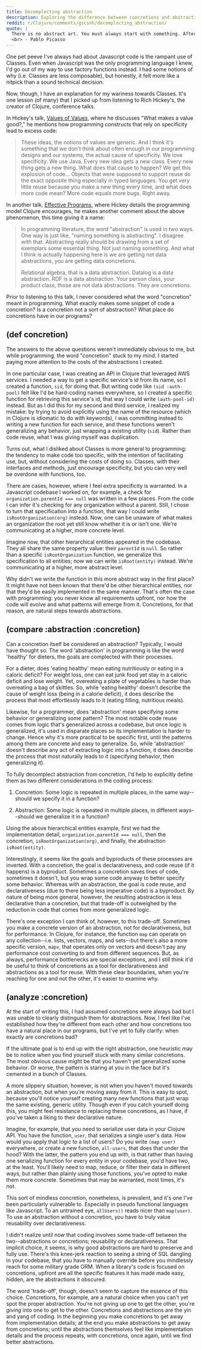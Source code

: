 ```yaml
---
title: Decomplecting abstraction
description: Exploring the difference between concretions and abstractions.
reddit: r/Clojure/comments/gscsnh/decomplecting_abstraction/
quote: | 
  There is no abstract art. You must always start with something. Afterward you can remove all traces of reality.
  <br> - Pablo Picasso
---
```


One pet peeve I've always had about Javascript code is the rampant use of Classes. Even when Javascript was the only programming language I knew, I'd go out of my way to use factory functions instead. I had some notions of why (i.e. Classes are less composable), but honestly, it felt more like a nitpick than a sound technical decision.

Now, though, I have an explanation for my wariness towards Classes. It's one lesson (of many) that I picked up from listening to Rich Hickey's, the creator of Clojure, conference talks.

In Hickey's talk, [Values of Values](https://github.com/matthiasn/talk-transcripts/blob/master/Hickey_Rich/ValueOfValues.md), where he discusses "What makes a value good?," he mentions how programming constructs that rely on specificity lead to excess code: 

> These ideas, the notions of values are generic. And I think it's something that we don't think about often enough in our programming designs and our systems, the actual cause of specificity. We love specificity. We use Java. Every new idea gets a new class. Every new thing gets a new thing. What does that cause to happen? We get this explosion of code... Objects that were supposed to support reuse do the exact opposite thing especially in typed languages. You get very little reuse because you make a new thing every time, and what does more code mean? More code equals more bugs. Right away.

In another talk, [Effective Programs](https://github.com/matthiasn/talk-transcripts/blob/master/Hickey_Rich/EffectivePrograms-mostly-text.md), where Hickey details the programming model Clojure encourages, he makes another comment about the above phenomenon, this time giving it a name: 

> In programming literature, the word "abstraction" is used in two ways. One way is just like, "naming something is abstracting". I disagree with that. Abstracting really should be drawing from a set of exemplars some essential thing. Not just naming something. And what I think is actually happening here is we are getting not data abstractions, you are getting data concretions.
>
> Relational algebra, that is a data abstraction. Datalog is a data abstraction. RDF is a data abstraction. Your person class, your product class, those are not data abstractions. They are concretions.

Prior to listening to this talk, I never considered what the word "concretion" meant in programming. What exactly makes some snippet of code a concretion? Is a concretion not a sort of abstraction? What place do concretions have in our programs? 

## (def concretion)

The answers to the above questions weren't immediately obvious to me, but while programming, the word "concretion" stuck to my mind.  I started paying more attention to the costs of the abstractions I created.

In one particular case, I was creating an API in Clojure that leveraged AWS services. I needed a way to get a specific service's id from its name, so I created a function, `sid`, for doing that. But writing code like `(sid :auth-pool)` felt like I'd be hard-coding names everywhere, so I created a specific function for retrieving this service's id, that way I could write `(auth-pool-id)` instead. But as I did this for my second and third service, I realized my mistake: by trying to avoid explicitly using the name of the resource (which in Clojure is idiomatic to do with keywords), I was committing instead to writing a new function for each service, and these functions weren't generalizing any behavior, just wrapping a existing utility (`sid`). Rather than code reuse, what I was giving myself was duplication.

Turns out, what I disliked about Classes is more general to programming: the tendency to make code too specific, with the intention of facilitating use, but, without considering the costs of doing so. Classes, with their interfaces and methods, just encourage specificity, but you can very well be overdone with functions, too.

There are cases, however, where I feel extra specificity is warranted. In a Javascript codebase I worked on, for example, a check for `organization.parentId === null` was written in a few places. From the code I can infer it's checking for any organization without a parent. Still, I chose to turn that specification into a function, that way I could write `isRootOrganization(org)` instead. Now, one can be unaware of what makes an organization the root yet still know whether it is or isn't one. We're communicating at a higher, more concrete level. 

Imagine now, that other hierarchical entities appeared in the codebase. They all share the same property value: their `parentId` is `null`. So rather than a specific `isRootOrganization` function, we generalize this specification to all entities; now we can write `isRoot(entity)` instead. We're communicating at a higher, more abstract level.

Why didn't we write the function in this more abstract way in the first place? It might have not been known that there'd be other hierarchical entities, nor that they'd be easily implemented in the same manner. That's often the case with programming: you never know all requirements upfront, nor how the code will evolve and what patterns will emerge from it. Concretions, for that reason, are natural steps towards abstractions.

## (compare :abstraction :concretion)

Can a concretion itself be considered an abstraction? Typically, I would have thought so. The word 'abstraction' in programming is like the word  'healthy' for dieters, the goals are complected with their processes.

For a dieter, does 'eating healthy' mean eating nutritiously or eating in a caloric deficit? For weight loss, one can eat junk food yet stay in a caloric deficit and lose weight. Yet, overeating a plate of vegetables is harder than overeating a bag of skittles. So, while 'eating healthy' doesn't describe the cause of weight loss (being in a calorie deficit), it does describe the process that most effortlessly leads to it (eating filling, nutritious meals).

Likewise, for a programmer, does 'abstraction' mean specifying some behavior or generalizing some pattern? The most notable code reuse comes from logic that's generalized across a codebase, but once logic is generalized, it's used in disparate places so its implementation is harder to change. Hence why it's more practical to be specific first, until the patterns among them are concrete and easy to generalize. So, while 'abstraction' doesn't describe any act of extracting logic into a function, it does describe the process that most naturally leads to it (specifying behavior, then generalizing it).

To fully decomplect abstraction from concretion, I'd help to explicitly define them as two different considerations in the coding process:

1) Concretion: Some logic is repeated in multiple places, in the same way--should we specify it in a function?

2) Abstraction: Some logic is repeated in multiple places, in different ways--should we generalize it in a function?

Using the above hierarchical entities example, first we had the implementation detail, `organization.parentId === null`, then the concretion, `isRootOrganization(org)`, and finally, the abstraction `isRoot(entity)`. 

Interestingly, it seems like the goals and byproducts of these processes are inverted. With a concretion, the goal is declarativeness, and code reuse (if it happens) is a byproduct. Sometimes a concretion saves lines of code, sometimes it doesn't, but you wrap some code anyway to better specify some behavior. Whereas with an abstraction, the goal is code reuse, and declarativeness (due to there being less imperative code) is a byproduct. By nature of being more general, however, the resulting abstraction is less declarative than a concretion, but that trade-off is outweighed by the reduction in code that comes from more generalized logic.

There's one exception I can think of, however, to this trade-off. Sometimes you make a concrete version of an abstraction, not for declarativeness, but for performance. In Clojure, for instance, the function `map` can operate on any collection--i.e. lists, vectors, maps, and sets--but there's also a more specific version, `mapv`, that operates only on vectors and doesn't pay any performance cost converting to and from different sequences. But, as always, performance bottlenecks are special exceptions, and I still think it'd be useful to think of concretions as a tool for declarativeness and abstractions as a tool for reuse. With these clear boundaries, when you're reaching for one and not the other, it's easier to examine why.

## (analyze :concretion)

At the start of writing this, I had assumed concretions were always bad but I was unable to clearly distinguish them for abstractions. Now, I feel like I've established how they're different from each other and how concretions too have a natural place in our programs, but I've yet to fully clarify: when exactly are concretions bad? 

If the ultimate goal is to end up with the right abstraction, one heuristic may be to notice when you find yourself stuck with many similar concretions. The most obvious cause might be that you haven't yet generalized some behavior. Or worse, the pattern is staring at you in the face but it's cemented in a bunch of Classes.

A more slippery situation, however, is not when you haven't moved towards an abstraction, but when you're moving away from it. This is easy to spot, because you'll notice yourself creating many new functions that just wrap the same existing, generic utility. Though even if you catch yourself doing this, you might feel resistance to replacing these concretions, as I have, if you've taken a liking to their declarative nature.

Imagine, for example, that you need to serialize user data in your Clojure API. You have the function, `user`, that serializes a single user's data. How would you apply that logic to a list of users? Do you write `(map user)` everywhere, or create a new function, `all-users`, that does that under the hood? With the latter, the pattern you end up with, is that rather than having one serializing function for every entity in your codebase, you'd have two, at the least. You'll likely need to map, reduce, or filter their data in different ways, but rather than plainly using those functions, you've opted to make them more concrete. Sometimes that may be warranted, most times, it's not.

This sort of mindless concretion, nonetheless, is prevalent, and it's one I've been particularly vulnerable to. Especially in pseudo functional languages like Javascript. To an untrained eye, `allUsers()` reads nicer than `map(user)`. To use an abstraction without a concretion, you have to truly value reusability over declarativeness.

I didn't realize until now that coding involves some trade-off between the two--abstractions or concretions; reusability or declarativeness. That implicit choice, it seems, is why good abstractions are hard to preserve and fully use. There's this knee-jerk reaction to seeing a string of SQL dangling in your codebase, that you have to manually override before you mindlessly reach for some military grade ORM. When a library's code is focused on concretions, upfront are all the specific features it has made made easy, hidden, are the abstractions it obscured.

The word 'trade-off', though, doesn't seem to capture the essence of this choice. Concretions, for example, are a natural choice when you can't yet spot the proper abstraction. You're not giving up one to get the other, you're *giving* into one to get to the other. Concretions and abstractions are the yin and yang of coding. In the beginning you make concretions to get away from implementation details; at the end you make abstractions to get away from concretions; until the abstractions themselves feel like implementation details and the process repeats, with concretions, once again, until we find better abstractions. 
